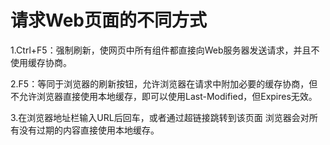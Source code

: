 # 请求Web页面的不同方式

1.Ctrl+F5：强制刷新，使网页中所有组件都直接向Web服务器发送请求，并且不使用缓存协商。

2.F5：等同于浏览器的刷新按钮，允许浏览器在请求中附加必要的缓存协商，但不允许浏览器直接使用本地缓存，即可以使用Last-Modified，但Expires无效。

3.在浏览器地址栏输入URL后回车，或者通过超链接跳转到该页面
浏览器会对所有没有过期的内容直接使用本地缓存。